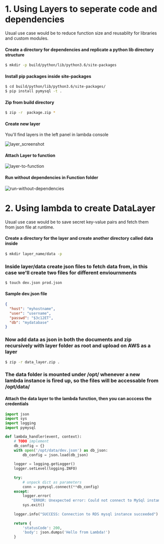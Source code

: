 # 1. Using Layers to seperate code and dependencies

Usual use case would be to reduce function size and reusablity for libraries and custom modules.

#### Create a directory for dependencies and replicate a python lib directory structure

```bash
$ mkdir -p build/python/lib/python3.6/site-packages
```

#### Install pip packages inside site-packages

```bash
$ cd build/python/lib/python3.6/site-packages/
$ pip install pymysql -t .
```

#### Zip from build directory

```bash
$ zip -r  package.zip *
```

#### Create new layer

You'll find layers in the left panel in lambda console

![layer_screenshot](https://github.com/shuvojit-tps/lambda_docs/blob/master/assets/Screenshot%20from%202018-12-26%2011-58-22.png)

#### Attach Layer to function

![layer-to-function](https://github.com/shuvojit-tps/lambda_docs/blob/master/assets/Screenshot%20from%202018-12-26%2012-02-08.png?raw=true)

#### Run without dependencies in Function folder

![run-without-dependencies](https://github.com/shuvojit-tps/lambda_docs/blob/master/assets/Screenshot%20from%202018-12-26%2012-03-16.png?raw=true)

# 2. Using lambda to create DataLayer

Usual use case would be to save secret key-value pairs and fetch them from json file at runtime.

#### Create a directory for the layer and create another directory called data inside

```bash
$ mkdir layer_name/data -p
```

### Inside layer/data create json files to fetch data from, in this case we'll create two files for different enviournments

```bash
$ touch dev.json prod.json
```

#### Sample dev.json file
```json
{
  "host": "myhostname",
  "user": "username",
  "passwd": "$3c12ET",
  "db": "mydatabase"
}

```

### Now add data as json in both the documents and zip recursively with layer folder as root and upload on AWS as a layer

```bash
$ zip -r data_layer.zip .
```

### The data folder is mounted under /opt/ whenever a new lambda instance is fired up, so the files will be accessable from /opt/data/
#### Attach the data layer to the lambda function, then you  can acccess the credentials

```python
import json
import sys
import logging
import pymysql

def lambda_handler(event, context):
    # TODO implement
    db_config = {}
    with open('/opt/data/dev.json') as db_json:
        db_config = json.load(db_json)
    
    logger = logging.getLogger()
    logger.setLevel(logging.INFO)
    
    try:
        # unpack dict as parameters
        conn = pymysql.connect(**db_config)
    except:
        logger.error(
            "ERROR: Unexpected error: Could not connect to MySql instance.")
        sys.exit()
    
    logger.info("SUCCESS: Connection to RDS mysql instance succeeded")
    
    return {
        'statusCode': 200,
        'body': json.dumps('Hello from Lambda!')
    }

```
